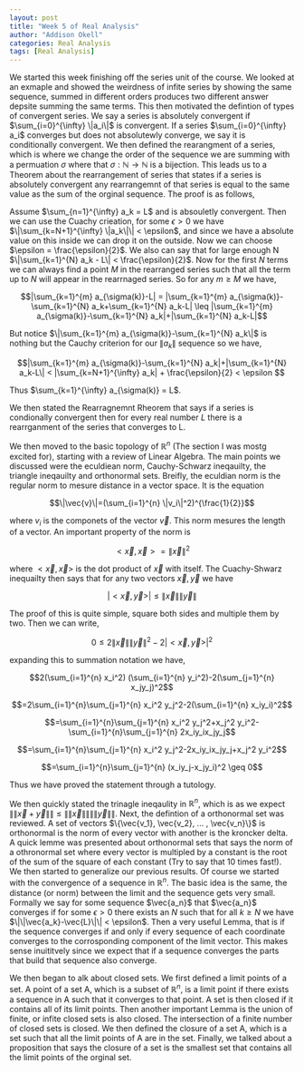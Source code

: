 ```yaml
---
layout: post
title: "Week 5 of Real Analysis"
author: "Addison Okell"
categories: Real Analysis
tags: [Real Analysis]
---
```


We started this week finishing off the series unit of the course. We looked at an exmaple and showed the weirdness of infite series by showing the same sequence, summed in different orders produces two different answer depsite summing the same terms. This then motivated the defintion of types of convergent series. We say a series is absolutely convergent if $\sum_{i=0}^{\infty} \|a_i\|$ is convergent. If a series $\sum_{i=0}^{\infty} a_i$ converges but does not absolutewly converge, we say it is conditionally convergent. We then defined the rearangment of a series, which is where we change the order of the sequence we are summing with a permuation $\sigma$ where that $\sigma : \mathbb{N} \to \mathbb{N}$ is a bijection. This leads us to a Theorem about the rearrangement of series that states if a series is absolutely convergent any rearrangemnt of that series is equal to the same value as the sum of the orginal sequence. The proof is as follows, 

Assume $\sum_{n=1}^{\infty} a_k = L$ and is absouletly convergent. Then we can use the Cuachy crieation, for some $\epsilon > 0$ we have $\|\sum_{k=N+1}^{\infty} \|a_k\|\| < \epsilon$, and since we have a absolute value on this inside we can drop it on the outside. Now we can choose $\epsilon = \frac{\epsilon}{2}$. We also can say that for large enough N $\|\sum_{k=1}^{N} a_k - L\| < \frac{\epsilon}{2}$. Now for the first $N$ terms we can always find a point $M$ in the rearranged series such that all the term up to $N$ will appear in the rearrnaged series. So for any $m \geq M$ we have,

$$|\sum_{k=1}^{m} a_{\sigma(k)}-L| = |\sum_{k=1}^{m} a_{\sigma(k)}-\sum_{k=1}^{N} a_k+\sum_{k=1}^{N} a_k-L| \leq |\sum_{k=1}^{m} a_{\sigma(k)}-\sum_{k=1}^{N} a_k|+|\sum_{k=1}^{N} a_k-L|$$

But notice $\|\sum_{k=1}^{m} a_{\sigma(k)}-\sum_{k=1}^{N} a_k\|$ is nothing but the Cauchy criterion for our $\|a_k\|$ sequence so we have,

$$|\sum_{k=1}^{m} a_{\sigma(k)}-\sum_{k=1}^{N} a_k|+|\sum_{k=1}^{N} a_k-L\| < |\sum_{k=N+1}^{\infty} a_k| + \frac{\epsilon}{2} < \epsilon $$

Thus $\sum_{k=1}^{\infty} a_{\sigma(k)} = L$.

We then stated the Rearragnemnt Rheorem that says if a series is condionally convergent then for every real number $L$ there is a rearrganment of the series that converges to L.

We then moved to the basic topology of $\mathbb{R}^n$ (The section I was mostg excited for), starting with a review of Linear Algebra. The main points we discussed were the eculdiean norm, Cauchy-Schwarz ineqauilty, the triangle ineqauilty and orthonormal sets. Breifly, the eculdian norm is the regular norm to mesure distance in a vector space. It is the equation 

$$\|\vec{v}\|=(\sum_{i=1}^{n} \|v_i\|^2)^{\frac{1}{2}}$$ 

where $v_i$ is the componets of the vector $\vec{v}$. This norm mesures the length of a vector. An important property of the norm is 

$$< \vec{x},\vec{x} > =\|\vec{x}\|^2$$ 

where $<\vec{x},\vec{x}>$ is the dot product of $\vec{x}$ with itself. The Cuachy-Shwarz inequailty then says that for any two vectors $\vec{x}, \vec{y}$ we have 

$$|<\vec{x},\vec{y}>| \leq \|\vec{x}\|\|\vec{y}\|$$ 

The proof of this is quite simple, square both sides and multiple them by two. Then we can write,

$$0 \leq 2\|\vec{x}\|\|\vec{y}\|^2-2|<\vec{x},\vec{y}>|^2$$ 

expanding this to summation notation we have,

$$2(\sum_{i=1}^{n} x_i^2) (\sum_{i=1}^{n} y_i^2)-2(\sum_{j=1}^{n} x_jy_j)^2$$

$$=2\sum_{i=1}^{n}\sum_{j=1}^{n} x_i^2 y_j^2-2(\sum_{i=1}^{n} x_iy_i)^2$$

$$=\sum_{i=1}^{n}\sum_{j=1}^{n} x_i^2 y_j^2+x_j^2 y_i^2-\sum_{i=1}^{n}\sum_{j=1}^{n} 2x_iy_ix_jy_j$$

$$=\sum_{i=1}^{n}\sum_{j=1}^{n} x_i^2 y_j^2-2x_iy_ix_jy_j+x_j^2 y_i^2$$

$$=\sum_{i=1}^{n}\sum_{j=1}^{n} (x_iy_j-x_jy_i)^2 \geq 0$$

Thus we have proved the statement through a tutology.

We then quickly stated the trinagle ineqaulity in $\mathbb{R}^n$, which is as we expect $\|\|\vec{x}+\vec{y}\|\| \leq \|\|\vec{x}\|\|\|\|\vec{y}\|\|$. Next, the defintion of a orthonormal set was reviewed. A set of vectors $\{\vec{v_1}, \vec{v_2}, ... , \vec{v_n}\}$ is orthonormal is the norm of every vector with another is the kroncker delta. A quick lemme was presented about orthonormal sets that says the norm of a othronormal set where every vector is multipled by a constant is the root of the sum of the square of each constant (Try to say that 10 times fast!). We then started to generalize our previous results. Of course we started with the convergence of a sequence in $\mathbb{R}^n$. The basic idea is the same, the distance (or norm) between the limit and the sequence gets very small. Formally we say for some sequence $\vec{a_n}$ that $\vec{a_n}$ converges if for some $\epsilon > 0$ there exists an $N$ such that for all $k\geq N$ we have $\|\|\vec{a_k}-\vec{L}\|\| < \epsilon$. Then a very useful Lemma, that is if the sequence converges if and only if every sequence of each coordinate converges to the corrosponding component of the limit vector. This makes sense inuititvely since we expect that if a sequence converges the parts that build that sequence also converge. 

We then began to alk about closed sets. We first defined a limit points of a set. A point of a set A, which is a subset of $\mathbb{R}^n$, is a limit point if there exists a sequence in A such that it converges to that point. A set is then closed if it contains all of its limit points. Then another important Lemma is the union of finite, or infite closed sets is also closed. The intersection of a finite number of closed sets is closed. We then defined the closure of a set A, which is a set such that all the limit points of A are in the set. Finally, we talked about a proposition that says the closure of a set is the smallest set that contains all the limit points of the orginal set. 


